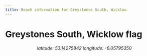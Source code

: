 ```yaml
---
title: Beach information for Greystones South, Wicklow
---
```

# Greystones South, Wicklow <span class="material-icons" color="blue">flag</span>

<div align="center"><i>latitude: 53.14275842 longitude: -6.05795350</i></div>